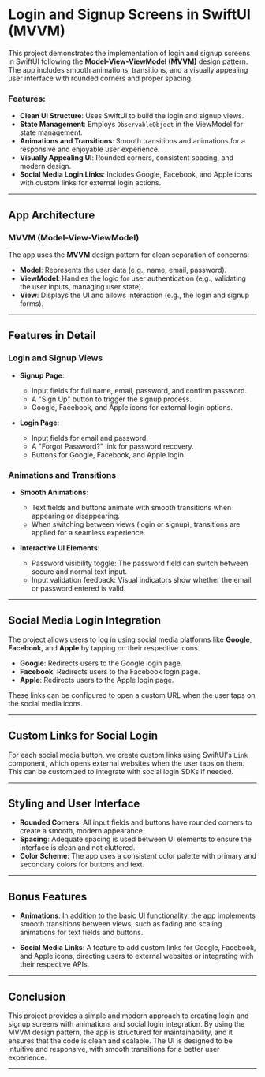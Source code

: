 
# **Login and Signup Screens in SwiftUI (MVVM)**

This project demonstrates the implementation of login and signup screens in SwiftUI following the **Model-View-ViewModel (MVVM)** design pattern. The app includes smooth animations, transitions, and a visually appealing user interface with rounded corners and proper spacing.

### **Features:**
- **Clean UI Structure**: Uses SwiftUI to build the login and signup views.
- **State Management**: Employs `ObservableObject` in the ViewModel for state management.
- **Animations and Transitions**: Smooth transitions and animations for a responsive and enjoyable user experience.
- **Visually Appealing UI**: Rounded corners, consistent spacing, and modern design.
- **Social Media Login Links**: Includes Google, Facebook, and Apple icons with custom links for external login actions.

---

## **App Architecture**

### **MVVM (Model-View-ViewModel)**

The app uses the **MVVM** design pattern for clean separation of concerns:

- **Model**: Represents the user data (e.g., name, email, password).
- **ViewModel**: Handles the logic for user authentication (e.g., validating the user inputs, managing user state).
- **View**: Displays the UI and allows interaction (e.g., the login and signup forms).

---

## **Features in Detail**

### **Login and Signup Views**

- **Signup Page**: 
  - Input fields for full name, email, password, and confirm password.
  - A "Sign Up" button to trigger the signup process.
  - Google, Facebook, and Apple icons for external login options.
  
- **Login Page**:
  - Input fields for email and password.
  - A "Forgot Password?" link for password recovery.
  - Buttons for Google, Facebook, and Apple login.

### **Animations and Transitions**

- **Smooth Animations**: 
  - Text fields and buttons animate with smooth transitions when appearing or disappearing.
  - When switching between views (login or signup), transitions are applied for a seamless experience.
  
- **Interactive UI Elements**:
  - Password visibility toggle: The password field can switch between secure and normal text input.
  - Input validation feedback: Visual indicators show whether the email or password entered is valid.

---

## **Social Media Login Integration**

The project allows users to log in using social media platforms like **Google**, **Facebook**, and **Apple** by tapping on their respective icons.

- **Google**: Redirects users to the Google login page.
- **Facebook**: Redirects users to the Facebook login page.
- **Apple**: Redirects users to the Apple login page.

These links can be configured to open a custom URL when the user taps on the social media icons.

---

## **Custom Links for Social Login**

For each social media button, we create custom links using SwiftUI's `Link` component, which opens external websites when the user taps on them. This can be customized to integrate with social login SDKs if needed.

---

## **Styling and User Interface**

- **Rounded Corners**: All input fields and buttons have rounded corners to create a smooth, modern appearance.
- **Spacing**: Adequate spacing is used between UI elements to ensure the interface is clean and not cluttered.
- **Color Scheme**: The app uses a consistent color palette with primary and secondary colors for buttons and text.

---

## **Bonus Features**

- **Animations**: In addition to the basic UI functionality, the app implements smooth transitions between views, such as fading and scaling animations for text fields and buttons.
  
- **Social Media Links**: A feature to add custom links for Google, Facebook, and Apple icons, directing users to external websites or integrating with their respective APIs.

---

## **Conclusion**

This project provides a simple and modern approach to creating login and signup screens with animations and social login integration. By using the MVVM design pattern, the app is structured for maintainability, and it ensures that the code is clean and scalable. The UI is designed to be intuitive and responsive, with smooth transitions for a better user experience.

---

